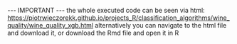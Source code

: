--- IMPORTANT --- the whole executed code can be seen via html: https://piotrwieczorekk.github.io/projects_R/classification_algorithms/wine_quality/wine_quality_xgb.html alternatively you can navigate to the html file and download it, or download the Rmd file and open it in R
